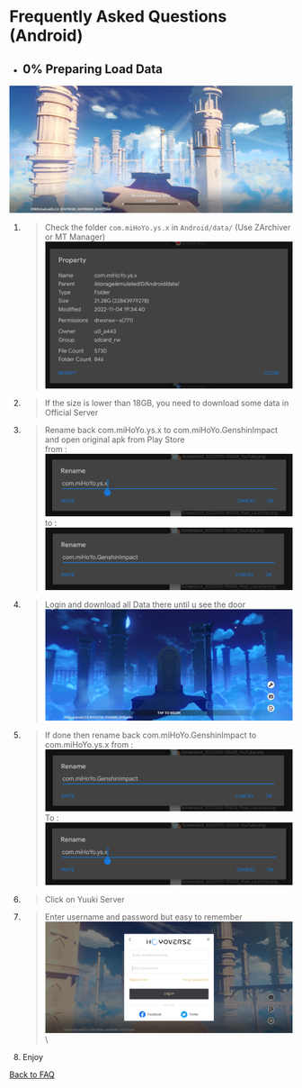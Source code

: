 # Frequently Asked Questions (Android)

- ## 0% Preparing Load Data

![stuck-data][stuck-data]

1. > Check the folder `com.miHoYo.ys.x` in `Android/data/` (Use ZArchiver or MT Manager)
![check-size][check-size]

2. > If the size is lower than 18GB, you need to download some data in Official Server

3. > Rename back com.miHoYo.ys.x to com.miHoYo.GenshinImpact and open original apk from Play Store\
from : \
![before-pkg][before-pkg]\
to : \
![after-pkg][after-pkg]

4. > Login and download all Data there until u see the door\
![loading-door][loading-door]

5. > If done then rename back com.miHoYo.GenshinImpact to com.miHoYo.ys.x
from : \
![after-pkg][after-pkg]\
To : \
![before-pkg][before-pkg]

6. > Click on Yuuki Server
7. > Enter username and password but easy to remember\
![Login_Page](/YuukiPS/src/img/Android/Clone%20Version/Login_Page.png)\
8. Enjoy

[stuck-data]: /YuukiPS/src/img/Android/Clone%20Version/stuck-data.png
[check-size]: /YuukiPS/src/img/Android/Clone%20Version/Size_Check_Package.png
[before-pkg]: /YuukiPS/src/img/Android/Clone%20Version/Rename_Package_From.png
[after-pkg]: /YuukiPS/src/img/Android/Clone%20Version/Rename_Package_To.png
[loading-door]: /YuukiPS/src/img/Android/Clone%20Version/Genshin_Impact_Door_After_Loading.png

[Back to FAQ](/YuukiPS/docs/FAQ/Android/README.MD)
